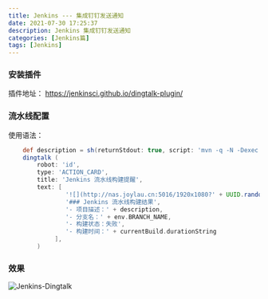 ```yaml
---
title: Jenkins --- 集成钉钉发送通知
date: 2021-07-30 17:25:37
description: Jenkins 集成钉钉发送通知
categories: [Jenkins篇]
tags: [Jenkins]
---
```

<!-- more -->

### 安装插件 
插件地址： https://jenkinsci.github.io/dingtalk-plugin/

### 流水线配置
使用语法：

```groovy
    def description = sh(returnStdout: true, script: 'mvn -q -N -Dexec.executable="echo"  -Dexec.args=\'${project.description}\'  org.codehaus.mojo:exec-maven-plugin:3.0.0:exec').trim()
    dingtalk (
        robot: 'id',
        type: 'ACTION_CARD',
        title: 'Jenkins 流水线构建提醒',
        text: [
                '![](http://nas.joylau.cn:5016/1920x1080?' + UUID.randomUUID().toString() + ')',
                '### Jenkins 流水线构建结果',
                '- 项目描述：' + description,
                '- 分支名：' + env.BRANCH_NAME,
                '- 构建状态：失败',
                '- 构建时间：' + currentBuild.durationString
             ],
        )
```

### 效果
![Jenkins-Dingtalk](http://image.joylau.cn/blog/Jenkins-Dingtalk.png)